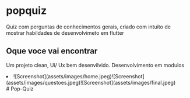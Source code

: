 # popquiz

Quiz com perguntas de conhecimentos gerais, criado com intuito de mostrar habildades de desenvolvimeto em flutter

## Oque voce vai encontrar

Um projeto clean, Ui/ Ux bem desenvilvido.
Desenvolvimento em modulos
<li>
![Screenshot](assets/images/home.jpeg)![Screenshot](assets/images/questoes.jpeg)![Screenshot](assets/images/final.jpeg)
</li>
# Pop-Quiz
